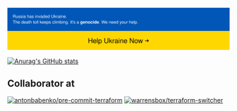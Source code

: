 [![Stand With Ukraine](https://raw.githubusercontent.com/vshymanskyy/StandWithUkraine/main/banner2-direct.svg)](https://stand-with-ukraine.pp.ua)

[![Anurag's GitHub stats](https://github-readme-stats.vercel.app/api?username=yermulnik&show_icons=true&theme=transparent&show=reviews,discussions_started,discussions_answered,prs_merged,prs_merged_percentage)](https://github.com/anuraghazra/github-readme-stats)

## Collaborator at
[![antonbabenko/pre-commit-terraform](https://github-readme-stats.vercel.app/api/pin/?username=antonbabenko&repo=pre-commit-terraform&theme=transparent&show_owner=true)](https://github.com/antonbabenko/pre-commit-terraform)
[![warrensbox/terraform-switcher](https://github-readme-stats.vercel.app/api/pin/?username=warrensbox&repo=terraform-switcher&theme=transparent&show_owner=true)](https://github.com/warrensbox/terraform-switcher)
